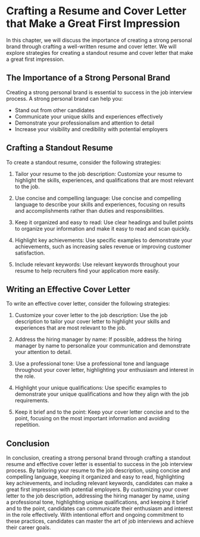 Crafting a Resume and Cover Letter that Make a Great First Impression
==================================================================================================================

In this chapter, we will discuss the importance of creating a strong personal brand through crafting a well-written resume and cover letter. We will explore strategies for creating a standout resume and cover letter that make a great first impression.

The Importance of a Strong Personal Brand
-----------------------------------------

Creating a strong personal brand is essential to success in the job interview process. A strong personal brand can help you:

* Stand out from other candidates
* Communicate your unique skills and experiences effectively
* Demonstrate your professionalism and attention to detail
* Increase your visibility and credibility with potential employers

Crafting a Standout Resume
--------------------------

To create a standout resume, consider the following strategies:

1. Tailor your resume to the job description: Customize your resume to highlight the skills, experiences, and qualifications that are most relevant to the job.

2. Use concise and compelling language: Use concise and compelling language to describe your skills and experiences, focusing on results and accomplishments rather than duties and responsibilities.

3. Keep it organized and easy to read: Use clear headings and bullet points to organize your information and make it easy to read and scan quickly.

4. Highlight key achievements: Use specific examples to demonstrate your achievements, such as increasing sales revenue or improving customer satisfaction.

5. Include relevant keywords: Use relevant keywords throughout your resume to help recruiters find your application more easily.

Writing an Effective Cover Letter
---------------------------------

To write an effective cover letter, consider the following strategies:

1. Customize your cover letter to the job description: Use the job description to tailor your cover letter to highlight your skills and experiences that are most relevant to the job.

2. Address the hiring manager by name: If possible, address the hiring manager by name to personalize your communication and demonstrate your attention to detail.

3. Use a professional tone: Use a professional tone and language throughout your cover letter, highlighting your enthusiasm and interest in the role.

4. Highlight your unique qualifications: Use specific examples to demonstrate your unique qualifications and how they align with the job requirements.

5. Keep it brief and to the point: Keep your cover letter concise and to the point, focusing on the most important information and avoiding repetition.

Conclusion
----------

In conclusion, creating a strong personal brand through crafting a standout resume and effective cover letter is essential to success in the job interview process. By tailoring your resume to the job description, using concise and compelling language, keeping it organized and easy to read, highlighting key achievements, and including relevant keywords, candidates can make a great first impression with potential employers. By customizing your cover letter to the job description, addressing the hiring manager by name, using a professional tone, highlighting unique qualifications, and keeping it brief and to the point, candidates can communicate their enthusiasm and interest in the role effectively. With intentional effort and ongoing commitment to these practices, candidates can master the art of job interviews and achieve their career goals.
